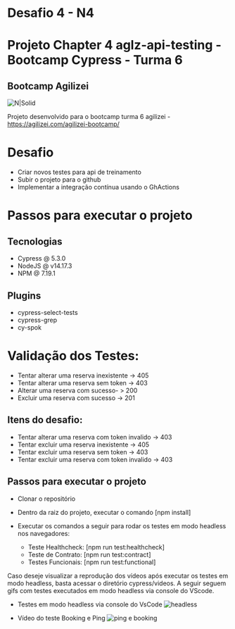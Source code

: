 # Desafio 4 - N4


# Projeto Chapter 4 aglz-api-testing - Bootcamp Cypress - Turma 6 


## Bootcamp Agilizei 


![N|Solid](https://www.cypress.io/static/33498b5f95008093f5f94467c61d20ab/59c46/cypress-logo.webp)



Projeto desenvolvido para o bootcamp turma 6 agilizei - https://agilizei.com/agilizei-bootcamp/

# Desafio

  - Criar novos testes para api de treinamento
  - Subir o projeto para o github
  - Implementar a integração contínua usando o GhActions

# Passos para executar o projeto

## Tecnologias

  - Cypress @ 5.3.0
  - NodeJS @ v14.17.3
  - NPM @ 7.19.1

## Plugins

  - cypress-select-tests
  - cypress-grep
  - cy-spok
  
  # Validação dos Testes:

- Tentar alterar uma reserva inexistente -> 405
- Tentar alterar uma reserva sem token -> 403 
- Alterar uma reserva com sucesso- > 200 
- Excluir uma reserva com sucesso -> 201

## Itens do desafio: 

- Tentar alterar uma reserva com token invalido -> 403
- Tentar excluir uma reserva inexistente -> 405
- Tentar excluir uma reserva sem token -> 403
- Tentar excluir uma reserva com token invalido -> 403


## Passos para executar o projeto

  - Clonar o repositório
  - Dentro da raiz do projeto, executar o comando [npm install]
  - Executar os comandos a seguir para rodar os testes em modo headless nos navegadores:
  
    - Teste Healthcheck: [npm run test:healthcheck]
    - Teste de Contrato: [npm run test:contract]
    - Testes Funcionais: [npm run test:functional]
   

Caso deseje visualizar a reprodução dos vídeos após executar os testes em modo headless, basta acessar o diretório cypress/videos. 
A seguir seguem gifs com testes executados em modo headless via console do VScode. 

  - Testes em modo headless via console do VsCode ![headless](https://user-images.githubusercontent.com/84816792/126723238-5fe95dae-772b-4faf-8e0b-e0e45350a72a.gif)
  
  - Vídeo do teste Booking e Ping ![ping e booking](https://user-images.githubusercontent.com/84816792/126723279-94121080-2600-4481-93f7-f34ea45151f6.gif)


  
